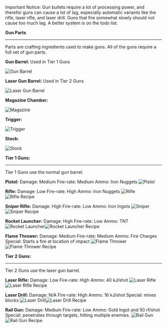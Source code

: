 Important Notice: Gun bullets require a lot of processing power, and therefor guns can cause a lot of lag, especially automatic variants like the rifle, laser rifle, and laser drill. Guns that fire somewhat slowly should not cause too much lag. A better system is on the todo list.

**Gun Parts**
***
Parts are crafting ingredients used to make guns. All of the guns require a full set of gun parts.

**Gun Barrel:** Used in Tier 1 Guns

![Gun Barrel](http://i.imgur.com/nlHrbVb.png?1)

**Laser Gun Barrel:** Used in Tier 2 Guns

![Laser Gun Barrel](http://i.imgur.com/v37aRSk.png?1)

**Magazine Chamber:**

![Magazine](http://i.imgur.com/ID9ANLW.png?1)

**Trigger:**

![Trigger](http://i.imgur.com/wuAwMvd.png?1)

**Stock:**

![Stock](http://i.imgur.com/4SJwhWx.png?1)

**Tier 1 Guns:**
***
Tier 1 Guns use the normal gun barrel.

**Pistol:**
Damage: Medium
Fire-rate: Medium
Ammo: Iron Nuggets
![Pistol](http://i.imgur.com/UMSn4Px.png?1)

**Rifle:**
Damage: Low
Fire-rate: High
Ammo: Iron Nuggets
![Rifle](http://i.imgur.com/CmmhmdC.png?1)![Rifle Recipe](http://i.imgur.com/sBsgKXD.png?1)

**Sniper Rifle:**
Damage: High
Fire-rate: Low
Ammo: Iron Ingots
![Sniper](http://i.imgur.com/y2gbTiF.png?1)![Sniper Recipe](http://i.imgur.com/w8pSE36.png?1)


**Rocket Launcher:**
Damage: High
Fire-rate: Low
Ammo: TNT
![Rocket Launcher](http://i.imgur.com/eq9q4iI.png?1)![Rocket Launcher Recipe](http://i.imgur.com/b9OUxKR.png?1)

**Flame Thrower:**
Damage: Medium
Fire-rate: Medium
Ammo: Fire Charges
Special: Starts a fire at location of impact
![Flame Thrower](http://i.imgur.com/i7a3uP1.png?1)![Flame Thrower Recipe](http://i.imgur.com/t4Z9BSF.png?1)

**Tier 2 Guns:**
***
Tier 2 Guns use the laser gun barrel.

**Laser Rifle:**
Damage: Low
Fire-rate: High
Ammo: 40 kJ/shot
![Laser Rifle](http://i.imgur.com/ulNRnlW.png?1)![Laser Rifle Recipe](http://i.imgur.com/cyYrqff.png?1)

**Laser Drill:**
Damage: N/A
Fire-rate: High
Ammo: 16 kJ/shot
Special: mines blocks
![Laser Drill](http://i.imgur.com/WSgb0fu.png?1)![Laser Drill Recipe](http://i.imgur.com/ySiJTP0.png?1)

**Rail Gun:**
Damage: Medium
Fire-rate: Low
Ammo: Gold Ingot and 50 rf/shot
Special: penetrates through targets, hitting multiple enemies.
![Rail Gun](http://i.imgur.com/Csb2aIM.png?1)![Rail Gun Recipe](http://i.imgur.com/RubHuhL.png?1)
